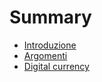 # Summary

* [Introduzione](README.md)
* [Argomenti](argomenti.md)
* [Digital currency](digital_currency.md)

